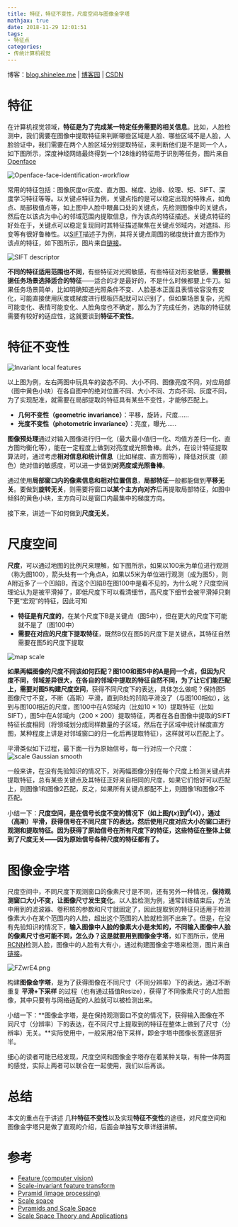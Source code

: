 ```yaml
---
title: 特征，特征不变性，尺度空间与图像金字塔
mathjax: true
date: 2018-11-29 12:01:51
tags:
- 特征点
categories:
- 传统计算机视觉
---
```


博客：[blog.shinelee.me](https://blog.shinelee.me/) | [博客园](https://www.cnblogs.com/shine-lee/) | [CSDN](https://blog.csdn.net/blogshinelee)

# 特征
在计算机视觉领域，**特征是为了完成某一特定任务需要的相关信息**。比如，人脸检测中，我们需要在图像中提取特征来判断哪些区域是人脸、哪些区域不是人脸，人脸验证中，我们需要在两个人脸区域分别提取特征，来判断他们是不是同一个人，如下图所示，深度神经网络最终得到一个128维的特征用于识别等任务，图片来自[Openface](https://cmusatyalab.github.io/openface/)

![Openface-face-identification-workflow](https://s1.ax1x.com/2018/11/28/FVdXZQ.png)

常用的特征包括：图像灰度or灰度、直方图、梯度、边缘、纹理、矩、SIFT、深度学习特征等等。以关键点特征为例，关键点指的是可以稳定出现的特殊点，如角点、局部极值点等，如上图中人脸中眼鼻口处的关键点，先检测图像中的关键点，然后在以该点为中心的邻域范围内提取信息，作为该点的特征描述。关键点特征的好处在于，关键点可以稳定复现同时其特征描述聚焦在关键点邻域内，对遮挡、形变等有很好鲁棒性。以[SIFT](https://wiki2.org/en/Scale-invariant_feature_transform)描述子为例，其将关键点周围的梯度统计直方图作为该点的特征，如下图所示，图片来自[链接](https://medium.com/machine-learning-world/feature-extraction-and-similar-image-search-with-opencv-for-newbies-3c59796bf774)。

![SIFT descriptor](https://s1.ax1x.com/2018/11/28/FVRwZt.png)

**不同的特征适用范围也不同**，有些特征对光照敏感，有些特征对形变敏感，**需要根据任务场景选择适合的特征**——适合的才是最好的，不是什么时候都要上牛刀。如果任务场景简单，比如明确知道光照条件不变、人脸基本正面且表情妆容没有变化，可能直接使用灰度或梯度进行模板匹配就可以识别了，但如果场景复杂，光照可能变化、表情可能变化、人脸角度也不确定，那么为了完成任务，选取的特征就需要有较好的适应性，这就要谈到**特征不变性**。

# 特征不变性

![Invariant local features](https://s1.ax1x.com/2018/11/28/FV6eBV.png)

以上图为例，左右两图中玩具车的姿态不同、大小不同、图像亮度不同，对应局部（图中黄色小块）在各自图中的绝对位置不同、大小不同、方向不同、灰度不同，为了实现配准，就需要在局部提取的特征具有某些不变性，才能够匹配上。

- **几何不变性（geometric invariance）**：平移，旋转，尺度……
- **光度不变性（photometric invariance）**：亮度，曝光……

**图像预处理**通过对输入图像进行归一化（最大最小值归一化、均值方差归一化、直方图均衡化等），能在一定程度上做到对亮度或光照鲁棒。此外，在设计特征提取算法时，通过考虑**相对信息和统计信息**（比如梯度、直方图等），降低对灰度（颜色）绝对值的敏感度，可以进一步做到**对亮度或光照鲁棒**。

通过使用**局部窗口内的像素信息和相对位置信息**，**局部特征**一般都能做到**平移无关**。要做到**旋转无关**，则需要将窗口**以某个主方向对齐**后再提取局部特征，如图中倾斜的黄色小块，主方向可以是窗口内最集中的梯度方向。

接下来，讲述一下如何做到**尺度无关**。

# 尺度空间

**尺度**，可以通过地图的比例尺来理解，如下图所示，如果以100米为单位进行观测（称为图100），箭头处有一个角点A，如果以5米为单位进行观测（成为图5），则A附近多了一个凹陷B，而这个凹陷B在图100中是看不见的，为什么呢？尺度空间理论认为是被平滑掉了，即低尺度下可以看清细节，高尺度下细节会被平滑掉只剩下更“宏观”的特征，因此可知

 - **特征是有尺度的**，在某个尺度下B是关键点（图5中），但在更大的尺度下可能就不是了（图100中）
 - **需要在对应的尺度下提取特征**，既然B仅在图5的尺度下是关键点，其特征自然需要在图5的尺度下提取

![map scale](https://s1.ax1x.com/2018/11/28/FVIriq.png)

**如果两幅图像的尺度不同该如何匹配？**图100和图5中的A是同一个点，但因为尺度不同，**邻域差异很大**，在各自的邻域中提取的特征自然不同，为了让它们能匹配上，需要对图5构建**尺度空间**，获得不同尺度下的表达，具体怎么做呢？保持图5图像尺寸不变，不断（高斯）平滑，直到B处的凹陷平滑没了（与图100相似），达到与图100相近的尺度，图100中在A邻域内（比如$10 \times 10$）提取特征（比如SIFT），图5中在A邻域内（$200 \times 200$）提取特征，两者在各自图像中提取的SIFT特征长度相同（将领域划分成同样数量的子区域，然后在子区域中统计梯度直方图，某种程度上讲是对邻域窗口的归一化后再提取特征），这样就可以匹配上了。

平滑类似如下过程，最下面一行为原始信号，每一行对应一个尺度：
![scale Gaussian smooth](https://s1.ax1x.com/2018/11/28/FVoght.png)

一般来讲，在没有先验知识的情况下，对两幅图像分别在每个尺度上检测关键点并提取特征，总有某些关键点及其特征正好来自相同的尺度，如果它们恰好可以匹配上，则图像1和图像2匹配，反之，如果所有关键点都配不上，则图像1和图像2不匹配。

小结一下：**尺度空间，是在信号长度不变的情况下（如上图$f(x)$到$f^t(x)$），通过（高斯）平滑，获得信号在不同尺度下的表达，然后使用尺度对应大小的窗口进行观测和提取特征。因为获得了原始信号在所有尺度下的特征，这些特征在整体上做到了尺度无关——因为原始信号各种尺度的特征都有了。**

# 图像金字塔

尺度空间中，不同尺度下观测窗口的像素尺寸是不同，还有另外一种情况，**保持观测窗口大小不变，让图像尺寸发生变化**。以人脸检测为例，通常训练结束后，方法中用到的滤波器、卷积核的参数和尺寸就固定了，因此提取到的特征只适用于检测像素大小在某个范围内的人脸，超出这个范围的人脸就检测不出来了。但是，在没有先验知识的情况下，**输入图像中人脸的像素大小是未知的，不同输入图像中人脸的像素尺寸也可能不同，怎么办？**这是就要用到**图像金字塔**，如下图所示，使用[RCNN](https://arxiv.org/pdf/1311.2524)检测人脸，图像中的人脸有大有小，通过构建图像金字塔来检测，图片来自[链接](https://www.researchgate.net/figure/RCNN-for-face-detection-27_fig3_307691264)。

![FZwrE4.png](https://s1.ax1x.com/2018/11/29/FZwrE4.png)

构建**图像金字塔**，是为了获得图像在不同尺寸（不同分辨率）下的表达，通过不断重复 **平滑+下采样** 的过程（也有通过插值Resize），获得了不同像素尺寸的人脸图像，其中只要有与网络适配的人脸就可以被检测出来。

小结一下：**图像金字塔，是在保持观测窗口不变的情况下，获得输入图像在不同尺寸（分辨率）下的表达，在不同尺寸上提取到的特征在整体上做到了尺寸（分辨率）无关。**实际使用中，一般采用2倍下采样，即金字塔中图像长宽逐层折半。

细心的读者可能已经发现，尺度空间和图像金字塔存在着某种关联，有种一体两面的感觉，实际上两者可以联合在一起使用，我们以后再谈。

# 总结
本文的重点在于讲述 几种**特征不变性**以及实现**特征不变性**的途径，对尺度空间和图像金字塔只是做了直观的介绍，后面会单独写文章详细讲解。


# 参考
- [Feature (computer vision)](https://wiki2.org/en/Feature_(computer_vision))
- [Scale-invariant feature transform](https://wiki2.org/en/Scale-invariant_feature_transform)
- [Pyramid (image processing)](https://wiki2.org/en/Pyramid_(image_processing))
- [Scale space](https://wiki2.org/en/Scale_space)
- [Pyramids and Scale Space](www.cse.psu.edu/~rtc12/CSE486/lecture10.pdf)
- [Scale Space Theory and Applications](www.cse.iitm.ac.in/~vplab/courses/CV_DIP/PDF/SCALE_SPACE-PYR.pdf)


